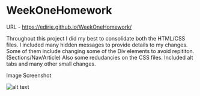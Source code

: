 # WeekOneHomework

URL - https://edirie.github.io/WeekOneHomework/

Throughout this project I did my best to consolidate both the HTML/CSS files.  I included many hidden messages to provide details to my changes.  Some of them include changing some of the Div elements to avoid repititon. (Sections/Nav/Article)  Also some redudancies on the CSS files.  Included alt tabs and many other small changes.

Image Screenshot

![alt text][logo]

[logo]: ./assets/images/Screenshot.png "Screenshot"



